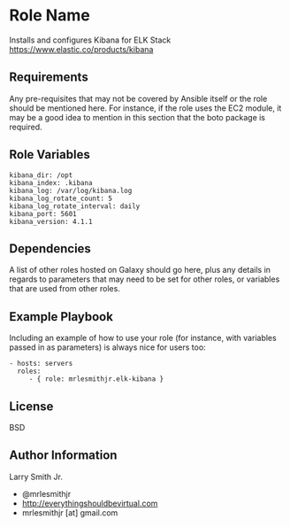 Role Name
=========

Installs and configures Kibana for ELK Stack https://www.elastic.co/products/kibana

Requirements
------------

Any pre-requisites that may not be covered by Ansible itself or the role should be mentioned here. For instance, if the role uses the EC2 module, it may be a good idea to mention in this section that the boto package is required.

Role Variables
--------------

````
kibana_dir: /opt
kibana_index: .kibana
kibana_log: /var/log/kibana.log
kibana_log_rotate_count: 5
kibana_log_rotate_interval: daily
kibana_port: 5601
kibana_version: 4.1.1
````

Dependencies
------------

A list of other roles hosted on Galaxy should go here, plus any details in regards to parameters that may need to be set for other roles, or variables that are used from other roles.

Example Playbook
----------------

Including an example of how to use your role (for instance, with variables passed in as parameters) is always nice for users too:

    - hosts: servers
      roles:
         - { role: mrlesmithjr.elk-kibana }

License
-------

BSD

Author Information
------------------

Larry Smith Jr.
- @mrlesmithjr
- http://everythingshouldbevirtual.com
- mrlesmithjr [at] gmail.com
